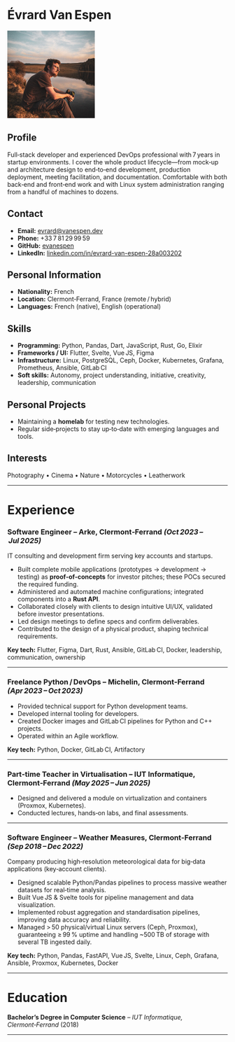 # Évrard **Van Espen**

<img src="me.jpeg" width="200" height="200">

## Profile
Full‑stack developer and experienced DevOps professional with 7 years in startup environments. I cover the whole product lifecycle—from mock‑up and architecture design to end‑to‑end development, production deployment, meeting facilitation, and documentation. Comfortable with both back‑end and front‑end work and with Linux system administration ranging from a handful of machines to dozens.

## Contact
- **Email:** [evrard@vanespen.dev](mailto:evrard@vanespen.dev)
- **Phone:** +33 7 81 29 99 59
- **GitHub:** [evanespen](https://github.com/evanespen)
- **LinkedIn:** [linkedin.com/in/evrard-van-espen-28a003202](https://www.linkedin.com/in/evrard-van-espen-28a003202)

## Personal Information
- **Nationality:** French
- **Location:** Clermont‑Ferrand, France (remote / hybrid)
- **Languages:** French (native), English (operational)

## Skills

- **Programming:** Python, Pandas, Dart, JavaScript, Rust, Go, Elixir
- **Frameworks / UI:** Flutter, Svelte, Vue JS, Figma
- **Infrastructure:** Linux, PostgreSQL, Ceph, Docker, Kubernetes, Grafana, Prometheus, Ansible, GitLab CI
- **Soft skills:** Autonomy, project understanding, initiative, creativity, leadership, communication

## Personal Projects
- Maintaining a **homelab** for testing new technologies.
- Regular side‑projects to stay up‑to‑date with emerging languages and tools.

## Interests
Photography • Cinema • Nature • Motorcycles • Leatherwork

---

# Experience

### Software Engineer – **Arke**, Clermont‑Ferrand *(Oct 2023 – Jul 2025)*
IT consulting and development firm serving key accounts and startups.

- Built complete mobile applications (prototypes → development → testing) as **proof‑of‑concepts** for investor pitches; these POCs secured the required funding.
- Administered and automated machine configurations; integrated components into a **Rust API**.
- Collaborated closely with clients to design intuitive UI/UX, validated before investor presentations.
- Led design meetings to define specs and confirm deliverables.
- Contributed to the design of a physical product, shaping technical requirements.

**Key tech:** Flutter, Figma, Dart, Rust, Ansible, GitLab CI, Docker, leadership, communication, ownership

---

### Freelance Python / DevOps – **Michelin**, Clermont‑Ferrand *(Apr 2023 – Oct 2023)*

- Provided technical support for Python development teams.
- Developed internal tooling for developers.
- Created Docker images and GitLab CI pipelines for Python and C++ projects.
- Operated within an Agile workflow.

**Key tech:** Python, Docker, GitLab CI, Artifactory

---

### Part‑time Teacher in Virtualisation – **IUT Informatique**, Clermont‑Ferrand *(May 2025 – Jun 2025)*

- Designed and delivered a module on virtualization and containers (Proxmox, Kubernetes).
- Conducted lectures, hands‑on labs, and final assessments.

---

### Software Engineer – **Weather Measures**, Clermont‑Ferrand *(Sep 2018 – Dec 2022)*
Company producing high‑resolution meteorological data for big‑data applications (key‑account clients).

- Designed scalable Python/Pandas pipelines to process massive weather datasets for real‑time analysis.
- Built Vue JS & Svelte tools for pipeline management and data visualization.
- Implemented robust aggregation and standardisation pipelines, improving data accuracy and reliability.
- Managed > 50 physical/virtual Linux servers (Ceph, Proxmox), guaranteeing ≥ 99 % uptime and handling ~500 TB of storage with several TB ingested daily.

**Key tech:** Python, Pandas, FastAPI, Vue JS, Svelte, Linux, Ceph, Grafana, Ansible, Proxmox, Kubernetes, Docker

---

# Education

**Bachelor’s Degree in Computer Science** – *IUT Informatique, Clermont‑Ferrand* (2018)

---
